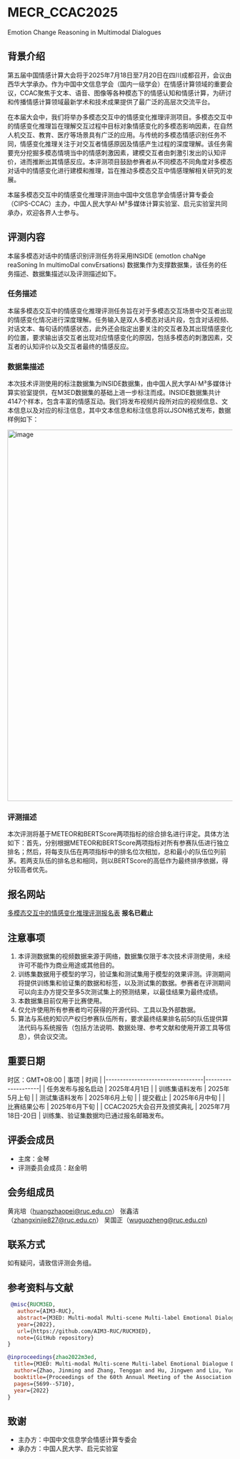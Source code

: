 # MECR_CCAC2025
Emotion Change Reasoning in Multimodal Dialogues
## 背景介绍
第五届中国情感计算大会将于2025年7月18日至7月20日在四川成都召开，会议由西华大学承办。作为中国中文信息学会（国内一级学会）在情感计算领域的重要会议，CCAC聚焦于文本、语音、图像等各种模态下的情感认知和情感计算，为研讨和传播情感计算领域最新学术和技术成果提供了最广泛的高层次交流平台。

在本届大会中，我们将举办多模态交互中的情感变化推理评测项目。多模态交互中的情感变化推理旨在理解交互过程中目标对象情感变化的多模态影响因素，在自然人机交互、教育、医疗等场景具有广泛的应用。与传统的多模态情感识别任务不同，情感变化推理关注于对交互者情感原因及情感产生过程的深度理解。该任务需要充分挖掘多模态情境当中的情感刺激因素，建模交互者由刺激引发出的认知评价，进而推断出其情感反应。本评测项目鼓励参赛者从不同模态不同角度对多模态对话中的情感变化进行建模和推理，旨在推动多模态交互中情感理解相关研究的发展。

本届多模态交互中的情感变化推理评测由中国中文信息学会情感计算专委会（CIPS-CCAC）主办，中国人民大学AI·M³多媒体计算实验室、启元实验室共同承办，欢迎各界人士参与。

## 评测内容
本届多模态对话中的情感识别评测任务将采用INSIDE (emotIon chaNge reaSoning In multimoDal convErsations) 数据集作为支撑数据集，该任务的任务描述、数据集描述以及评测描述如下。

### 任务描述
本届多模态交互中的情感变化推理评测任务旨在对于多模态交互场景中交互者出现的情感变化情况进行深度理解。任务输入是双人多模态对话片段，包含对话视频、对话文本、每句话的情感状态，此外还会指定出要关注的交互者及其出现情感变化的位置，要求输出该交互者出现对应情感变化的原因，包括多模态的刺激因素，交互者的认知评价以及交互者最终的情感反应。

### 数据集描述
本次技术评测使用的标注数据集为INSIDE数据集，由中国人民大学AI·M³多媒体计算实验室提供，在M3ED数据集的基础上进一步标注而成。INSIDE数据集共计4147个样本，包含丰富的情感互动。我们将发布视频片段所对应的视频信息、文本信息以及对应的标注信息，其中文本信息和标注信息将以JSON格式发布，数据样例如下：

<img width="832" alt="image" src="https://github.com/user-attachments/assets/449e5ab1-4c44-4dcf-910a-1ced8892ed77" />

### 评测描述
本次评测将基于METEOR和BERTScore两项指标的综合排名进行评定。具体方法如下：首先，分别根据METEOR和BERTScore两项指标对所有参赛队伍进行独立排名；然后，将每支队伍在两项指标中的排名位次相加，总和最小的队伍位列前茅。若两支队伍的排名总和相同，则以BERTScore的高低作为最终排序依据，得分较高者优先。
## 报名网站
[多模态交互中的情感变化推理评测报名表](https://docs.qq.com/form/page/DY3hWV0JJZHZKU3BP)
**报名已截止**
## 注意事项
1.	本评测数据集的视频数据来源于网络，数据集仅限于本次技术评测使用，未经许可不能作为商业用途或其他目的。
2.	训练集数据用于模型的学习，验证集和测试集用于模型的效果评测。评测期间将提供训练集和验证集的数据和标签，以及测试集的数据。参赛者在评测期间可以向主办方提交至多5次测试集上的预测结果，以最佳结果为最终成绩。
3.	本数据集目前仅用于比赛使用。
4.	仅允许使用所有参赛者均可获得的开源代码、工具以及外部数据。
5.	算法与系统的知识产权归参赛队伍所有，要求最终结果排名前5的队伍提供算法代码与系统报告（包括方法说明、数据处理、参考文献和使用开源工具等信息），供会议交流。
## 重要日期
时区：GMT+08:00
| 事项                             | 时间               |
|----------------------------------|--------------------|
| 任务发布与报名启动               | 2025年4月1日       |
| 训练集语料发布                   | 2025年5月上旬      |
| 测试集语料发布                   | 2025年6月上旬      |
| 提交截止                         | 2025年6月中旬      |
| 比赛结果公布                     | 2025年6月下旬      |
| CCAC2025大会召开及颁奖典礼       | 2025年7月18日-20日 |
训练集、验证集数据均已通过报名邮箱发布。

## 评委会成员
-	主席：金琴
-	评测委员会成员：赵金明

## 会务组成员
黄兆培（huangzhaopei@ruc.edu.cn） 张鑫洁（zhangxinjie827@ruc.edu.cn） 吴国正（wuguozheng@ruc.edu.cn)

## 联系方式
如有疑问，请致信评测会务组。

## 参考资料与文献
```bibtex
 @misc{RUCM3ED,  
   author={AIM3-RUC},  
   abstract={M3ED: Multi-modal Multi-scene Multi-label Emotional Dialogue Database. ACL 2022}, 
   year={2022},  
   url={https://github.com/AIM3-RUC/RUCM3ED},
   note={GitHub repository}
}
```

```bibtex
@inproceedings{zhao2022m3ed,
  title={M3ED: Multi-modal Multi-scene Multi-label Emotional Dialogue Database},
  author={Zhao, Jinming and Zhang, Tenggan and Hu, Jingwen and Liu, Yuchen and Jin, Qin and Wang, Xinchao and Li, Haizhou},
  booktitle={Proceedings of the 60th Annual Meeting of the Association for Computational Linguistics (Volume 1: Long Papers)},
  pages={5699--5710},
  year={2022}
}
```
## 致谢
- 主办方：中国中文信息学会情感计算专委会
- 承办方：中国人民大学、启元实验室


